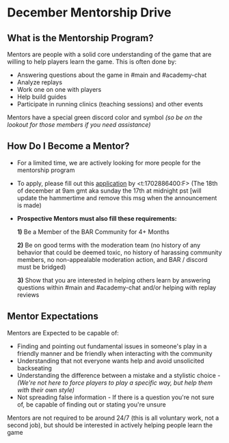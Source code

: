 # December Mentorship Drive

## What is the Mentorship Program?
Mentors are people with a solid core understanding of the game that are willing to help players learn the game. This is often done by:
- Answering questions about the game in #main and #academy-chat
- Analyze replays
- Work one on one with players
- Help build guides
- Participate in running clinics (teaching sessions) and other events
  
Mentors have a special green discord color and symbol *(so be on the lookout for those members if you need assistance)*

## How Do I Become a Mentor?
- For a limited time, we are actively looking for more people for the mentorship program
- To apply, please fill out this [application](https://forms.gle/Kp19twVoqPojS32U8) by <t:1702886400:F> (The 18th of december at 9am gmt aka sunday the 17th at midnight pst [will update the hammertime and remove this msg when the announcement is made)
- **Prospective Mentors __must__ also fill these requirements:**

  **1)** Be a Member of the BAR Community for 4+ Months

  **2)** Be on good terms with the moderation team (no history of any behavior that could be deemed toxic, no history of harassing community members, no non-appealable moderation action, and BAR / discord must be bridged)

  **3)** Show that you are interested in helping others learn by answering questions within #main and #academy-chat and/or helping with replay reviews
  
## Mentor Expectations
Mentors are Expected to be capable of:

- Finding and pointing out fundamental issues in someone's play in a friendly manner and be friendly when interacting with the community
- Understanding that not everyone wants help and avoid unsolicited backseating
- Understanding the difference between a mistake and a stylistic choice -
      *(We're not here to force players to play a specific way, but help them with their own style)*
- Not spreading false information - If there is a question you're not sure of, be capable of finding out or stating you're unsure

Mentors are not required to be around 24/7 (this is all voluntary work, not a second job), but should be interested in actively helping people learn the game
